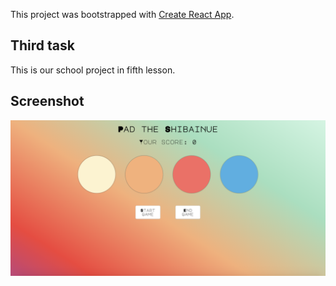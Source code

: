 This project was bootstrapped with [Create React App](https://github.com/facebook/create-react-app).

## Third task

This is our school project in fifth lesson.

## Screenshot

![3_task screenshot](./public/5_task.png?raw=true)